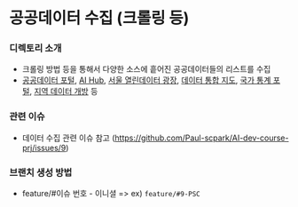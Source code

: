 # 공공데이터 수집 (크롤링 등)

### 디렉토리 소개
- 크롤링 방법 등을 통해서 다양한 소스에 흩어진 공공데이터들의 리스트를 수집
- [공공데이터 포털](https://www.data.go.kr/), [AI Hub](https://www.aihub.or.kr/), [서울 열린데이터 광장](https://data.seoul.go.kr/), [데이터 통합 지도](https://www.bigdata-map.kr/), [국가 통계 포털](https://kosis.kr/index/index.do), [지역 데이터 개방](https://www.localdata.go.kr/) 등

### 관련 이슈
- 데이터 수집 관련 이슈 참고 (https://github.com/Paul-scpark/AI-dev-course-prj/issues/9)

### 브랜치 생성 방법
- feature/#이슈 번호 - 이니셜 => ex) `feature/#9-PSC`
